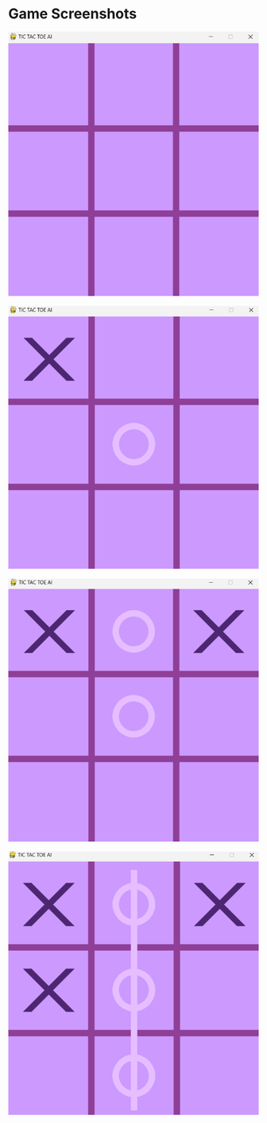 # Game Screenshots

![snapshot1](Screenshot%20-%201.png)
<br><br>
![snapshot2](Screenshot%20-%202.png)
<br><br>
![snapshot3](Screenshot%20-%203.png)
<br><br>
![snapshot4](Screenshot%20-%204.png)



